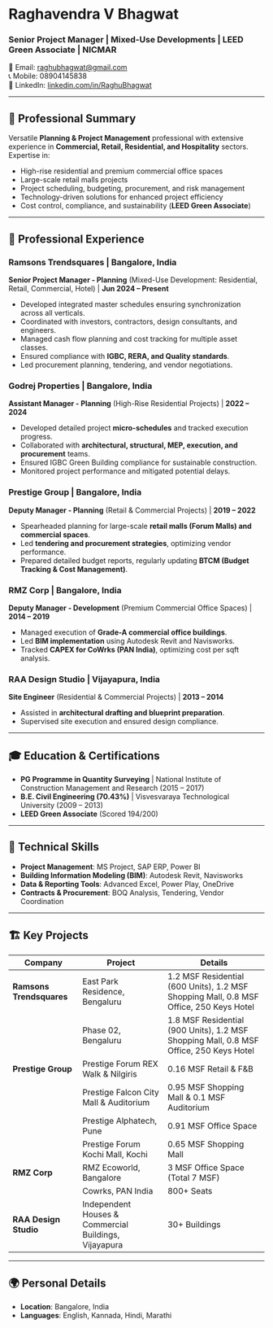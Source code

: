 # Raghavendra V Bhagwat

### Senior Project Manager | Mixed-Use Developments | LEED Green Associate | NICMAR  

📧 Email: raghubhagwat@gmail.com  
📞 Mobile: 08904145838  
🔗 LinkedIn: [linkedin.com/in/RaghuBhagwat](https://linkedin.com/in/RaghuBhagwat)  

---

## 📌 Professional Summary  

Versatile **Planning & Project Management** professional with extensive experience in **Commercial, Retail, Residential, and Hospitality** sectors. Expertise in:  

- High-rise residential and premium commercial office spaces  
- Large-scale retail malls projects  
- Project scheduling, budgeting, procurement, and risk management  
- Technology-driven solutions for enhanced project efficiency  
- Cost control, compliance, and sustainability (**LEED Green Associate**)  

---

## 💼 Professional Experience  

### **Ramsons Trendsquares | Bangalore, India**  
**Senior Project Manager - Planning** (Mixed-Use Development: Residential, Retail, Commercial, Hotel) | **Jun 2024 – Present**  

- Developed integrated master schedules ensuring synchronization across all verticals.  
- Coordinated with investors, contractors, design consultants, and engineers.  
- Managed cash flow planning and cost tracking for multiple asset classes.  
- Ensured compliance with **IGBC, RERA, and Quality standards**.  
- Led procurement planning, tendering, and vendor negotiations.  

### **Godrej Properties | Bangalore, India**  
**Assistant Manager - Planning** (High-Rise Residential Projects) | **2022 – 2024**  

- Developed detailed project **micro-schedules** and tracked execution progress.  
- Collaborated with **architectural, structural, MEP, execution, and procurement** teams.  
- Ensured IGBC Green Building compliance for sustainable construction.  
- Monitored project performance and mitigated potential delays.  

### **Prestige Group | Bangalore, India**  
**Deputy Manager - Planning** (Retail & Commercial Projects) | **2019 – 2022**  

- Spearheaded planning for large-scale **retail malls (Forum Malls) and commercial spaces**.  
- Led **tendering and procurement strategies**, optimizing vendor performance.  
- Prepared detailed budget reports, regularly updating **BTCM (Budget Tracking & Cost Management)**.  

### **RMZ Corp | Bangalore, India**  
**Deputy Manager - Development** (Premium Commercial Office Spaces) | **2014 – 2019**  

- Managed execution of **Grade-A commercial office buildings**.  
- Led **BIM implementation** using Autodesk Revit and Navisworks.  
- Tracked **CAPEX for CoWrks (PAN India)**, optimizing cost per sqft analysis.  

### **RAA Design Studio | Vijayapura, India**  
**Site Engineer** (Residential & Commercial Projects) | **2013 – 2014**  

- Assisted in **architectural drafting and blueprint preparation**.  
- Supervised site execution and ensured design compliance.  

---

## 🎓 Education & Certifications  

- **PG Programme in Quantity Surveying** | National Institute of Construction Management and Research (2015 – 2017)  
- **B.E. Civil Engineering (70.43%)** | Visvesvaraya Technological University (2009 – 2013)  
- **LEED Green Associate** (Scored 194/200)  

---

## 🔧 Technical Skills  

- **Project Management**: MS Project, SAP ERP, Power BI  
- **Building Information Modeling (BIM)**: Autodesk Revit, Navisworks  
- **Data & Reporting Tools**: Advanced Excel, Power Play, OneDrive  
- **Contracts & Procurement**: BOQ Analysis, Tendering, Vendor Coordination  

---

## 🏗️ Key Projects  

| **Company**              | **Project**                                     | **Details** |
|-------------------------|------------------------------------------------|-------------|
| **Ramsons Trendsquares** | East Park Residence, Bengaluru | 1.2 MSF Residential (600 Units), 1.2 MSF Shopping Mall, 0.8 MSF Office, 250 Keys Hotel |
|                         | Phase 02, Bengaluru | 1.8 MSF Residential (900 Units), 1.2 MSF Shopping Mall, 0.8 MSF Office, 250 Keys Hotel |
| **Prestige Group**      | Prestige Forum REX Walk & Nilgiris | 0.16 MSF Retail & F&B |
|                         | Prestige Falcon City Mall & Auditorium | 0.95 MSF Shopping Mall & 0.1 MSF Auditorium |
|                         | Prestige Alphatech, Pune | 0.91 MSF Office Space |
|                         | Prestige Forum Kochi Mall, Kochi | 0.65 MSF Shopping Mall |
| **RMZ Corp**            | RMZ Ecoworld, Bangalore | 3 MSF Office Space (Total 7 MSF) |
|                         | Cowrks, PAN India | 800+ Seats |
| **RAA Design Studio**   | Independent Houses & Commercial Buildings, Vijayapura | 30+ Buildings |

---

## 🌍 Personal Details  

- **Location**: Bangalore, India  
- **Languages**: English, Kannada, Hindi, Marathi  

